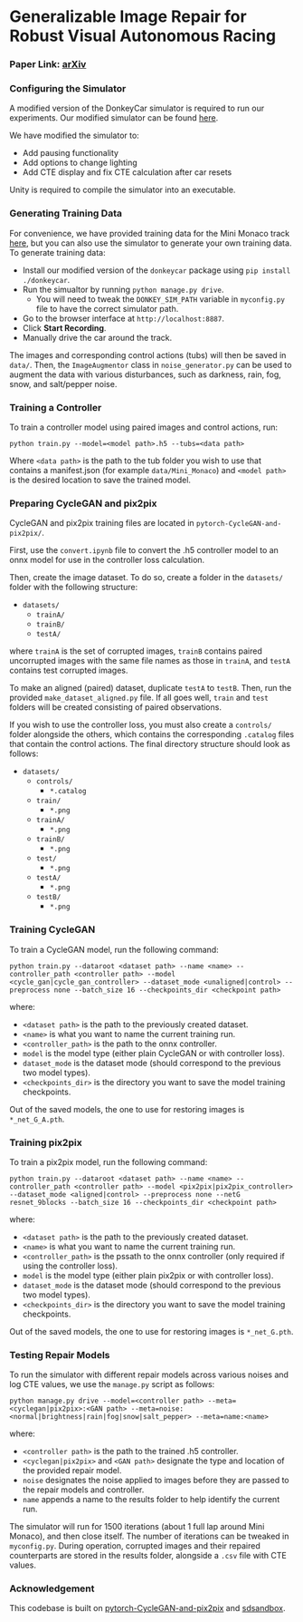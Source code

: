 # Generalizable Image Repair for Robust Visual Autonomous Racing

### Paper Link: [arXiv](https://arxiv.org/abs/2503.05911)

### Configuring the Simulator

A modified version of the DonkeyCar simulator is required to run our experiments. Our modified simulator can be found [here](https://github.com/Trustworthy-Engineered-Autonomy-Lab/donkey-unity-sim).

We have modified the simulator to:
- Add pausing functionality
- Add options to change lighting
- Add CTE display and fix CTE calculation after car resets

Unity is required to compile the simulator into an executable.

### Generating Training Data

For convenience, we have provided training data for the Mini Monaco track [here](https://drive.google.com/file/d/1ELOOfoIUBec0A96yCGF_VcWhhc84u43G/view?usp=sharing), but you can also use the simulator to generate your own training data. To generate training data:
- Install our modified version of the `donkeycar` package using `pip install ./donkeycar`.
- Run the simualtor by running `python manage.py drive`.
    - You will need to tweak the `DONKEY_SIM_PATH` variable in `myconfig.py` file to have the correct simulator path.
- Go to the browser interface at `http://localhost:8887`.
- Click **Start Recording**.
- Manually drive the car around the track.

The images and corresponding control actions (tubs) will then be saved in ```data/```. Then, the `ImageAugmentor` class in `noise_generator.py` can be used to augment the data with various disturbances, such as darkness, rain, fog, snow, and salt/pepper noise.

### Training a Controller

To train a controller model using paired images and control actions, run:
```
python train.py --model=<model path>.h5 --tubs=<data path>
```
Where `<data path>` is the path to the tub folder you wish to use that contains a manifest.json (for example `data/Mini_Monaco`) and `<model path>` is the desired location to save the trained model.

### Preparing CycleGAN and pix2pix

CycleGAN and pix2pix training files are located in `pytorch-CycleGAN-and-pix2pix/`.

First, use the `convert.ipynb` file to convert the .h5 controller model to an onnx model for use in the controller loss calculation.

Then, create the image dataset. To do so, create a folder in the `datasets/` folder with the following structure:
- `datasets/`
    - `trainA/`
    - `trainB/`
    - `testA/`

where `trainA` is the set of corrupted images, `trainB` contains paired uncorrupted images with the same file names as those in `trainA`, and `testA` contains test corrupted images.

To make an aligned (paired) dataset, duplicate `testA` to `testB`. Then, run the provided `make_dataset_aligned.py` file. If all goes well, `train` and `test` folders will be created consisting of paired observations.

If you wish to use the controller loss, you must also create a `controls/` folder alongside the others, which contains the corresponding `.catalog` files that contain the control actions. The final directory structure should look as follows:
- `datasets/`
    - `controls/`
        - `*.catalog`
    - `train/`
        - `*.png`
    - `trainA/`
        - `*.png`   
    - `trainB/`
        - `*.png`
    - `test/`
        - `*.png`
    - `testA/`
        - `*.png`
    - `testB/`
        - `*.png`

### Training CycleGAN

To train a CycleGAN model, run the following command:
```
python train.py --dataroot <dataset path> --name <name> --controller_path <controller path> --model <cycle_gan|cycle_gan_controller> --dataset_mode <unaligned|control> --preprocess none --batch_size 16 --checkpoints_dir <checkpoint path>
```
where:
- `<dataset path>` is the path to the previously created dataset.
- `<name>` is what you want to name the current training run.
- `<controller_path>` is the path to the onnx controller.
- `model` is the model type (either plain CycleGAN or with controller loss).
- `dataset_mode` is the dataset mode (should correspond to the previous two model types).
- `<checkpoints_dir>` is the directory you want to save the model training checkpoints.

Out of the saved models, the one to use for restoring images is `*_net_G_A.pth`.

### Training pix2pix

To train a pix2pix model, run the following command:
```
python train.py --dataroot <dataset path> --name <name> --controller_path <controller path> --model <pix2pix|pix2pix_controller> --dataset_mode <aligned|control> --preprocess none --netG resnet_9blocks --batch_size 16 --checkpoints_dir <checkpoint path>
```
where:
- `<dataset path>` is the path to the previously created dataset.
- `<name>` is what you want to name the current training run.
- `<controller_path>` is the pssath to the onnx controller (only required if using the controller loss).
- `model` is the model type (either plain pix2pix or with controller loss).
- `dataset_mode` is the dataset mode (should correspond to the previous two model types).
- `<checkpoints_dir>` is the directory you want to save the model training checkpoints.

Out of the saved models, the one to use for restoring images is `*_net_G.pth`.

### Testing Repair Models

To run the simulator with different repair models across various noises and log CTE values, we use the `manage.py` script as follows:
```
python manage.py drive --model=<controller path> --meta=<cyclegan|pix2pix>:<GAN path> --meta=noise:<normal|brightness|rain|fog|snow|salt_pepper> --meta=name:<name>
```
where:
- `<controller path>` is the path to the trained .h5 controller.
- `<cyclegan|pix2pix>` and `<GAN path>` designate the type and location of the provided repair model.
- `noise` designates the noise applied to images before they are passed to the repair models and controller.
- `name` appends a name to the results folder to help identify the current run.

The simulator will run for 1500 iterations (about 1 full lap around Mini Monaco), and then close itself. The number of iterations can be tweaked in `myconfig.py`. During operation, corrupted images and their repaired counterparts are stored in the results folder, alongside a `.csv` file with CTE values.

### Acknowledgement

This codebase is built on [pytorch-CycleGAN-and-pix2pix](https://github.com/junyanz/pytorch-CycleGAN-and-pix2pix) and [sdsandbox](https://github.com/tawnkramer/sdsandbox).
